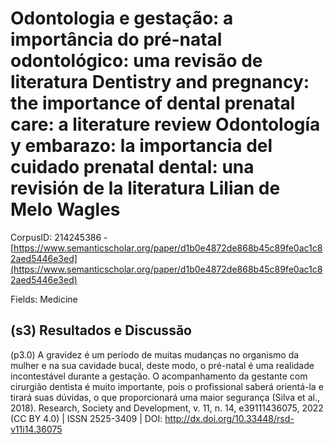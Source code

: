 # Odontologia e gestação: a importância do pré-natal odontológico: uma revisão de literatura Dentistry and pregnancy: the importance of dental prenatal care: a literature review Odontología y embarazo: la importancia del cuidado prenatal dental: una revisión de la literatura Lilian de Melo Wagles

CorpusID: 214245386 - [https://www.semanticscholar.org/paper/d1b0e4872de868b45c89fe0ac1c82aed5446e3ed](https://www.semanticscholar.org/paper/d1b0e4872de868b45c89fe0ac1c82aed5446e3ed)

Fields: Medicine

## (s3) Resultados e Discussão
(p3.0) A gravidez é um período de muitas mudanças no organismo da mulher e na sua cavidade bucal, deste modo, o pré-natal é uma realidade incontestável durante a gestação. O acompanhamento da gestante com cirurgião dentista é muito importante, pois o profissional saberá orientá-la e tirará suas dúvidas, o que proporcionará uma maior segurança (Silva et al., 2018). Research, Society and Development, v. 11, n. 14, e39111436075, 2022 (CC BY 4.0) | ISSN 2525-3409 | DOI: http://dx.doi.org/10.33448/rsd-v11i14.36075
